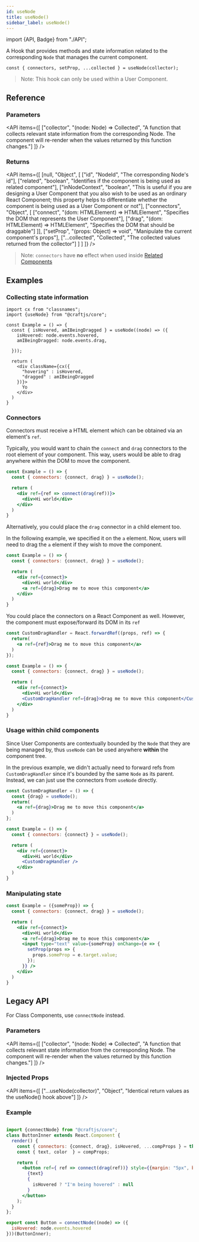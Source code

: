 ```yaml
---
id: useNode
title: useNode()
sidebar_label: useNode()
---
```


import {API, Badge} from "./API";

<Badge type="hook" />


A Hook that provides methods and state information related to the corresponding `Node` that manages the current component. 

```tsx
const { connectors, setProp, ...collected } = useNode(collector);
```

> Note: This hook can only be used within a User Component. 


## Reference
### Parameters
<API items={[
  ["collector", "(node: Node) => Collected", "A function that collects relevant state information from the corresponding Node. The component will re-render when the values returned by this function changes."]
]} /> 

### Returns


<API items={[
  [null, "Object", [
    ["id", "NodeId", "The corresponding Node's id"],
    ["related", "boolean", "Identifies if the component is being used as related component"],
    ["inNodeContext", "boolean", "This is useful if you are designing a User Component that you also wish to be used as an ordinary React Component; this property helps to differentiate whether the component is being used as a User Component or not"],
    ["connectors", "Object", [
      ["connect", "(dom: HTMLElement) => HTMLElement", "Specifies the DOM that represents the User Component"],
      ["drag", "(dom: HTMLElement) => HTMLElement", "Specifies the DOM that should be draggable"]
    ]],
    ["setProp", "(props: Object) => void", "Manipulate the current component's props"],
    ["...collected", "Collected", "The collected values returned from the collector"]
  ]
  ]
]} />

> Note: `connectors` have **no** effect when used inside [Related Components](../concepts/user-components#related-components)

## Examples

### Collecting state information
```tsx
import cx from "classnames";
import {useNode} from "@craftjs/core";

const Example = () => {
  const { isHovered, amIBeingDragged } = useNode((node) => ({
    isHovered: node.events.hovered,
    amIBeingDragged: node.events.drag,

  }));

  return (
    <div className={cx({
      "hovering" : isHovered,
      "dragged" : amIBeingDragged
    })}>
      Yo
    </div>
  )
}
```

### Connectors
Connectors must receive a HTML element which can be obtained via an element's `ref`.


Typically, you would want to chain the `connect` and `drag` connectors to the root element of your component. This way, users would be able to drag anywhere within the DOM to move the component.
```jsx
const Example = () => {
  const { connectors: {connect, drag} } = useNode();

  return (
    <div ref={ref => connect(drag(ref))}>
      <div>Hi world</div>
    </div>
  )
}
```

Alternatively, you could place the `drag` connector in a child element too.

In the following example, we specified it on the `a` element. Now, users will need to drag the `a` element if they wish to move the component.
```jsx
const Example = () => {
  const { connectors: {connect, drag} } = useNode();

  return (
    <div ref={connect}>
      <div>Hi world</div>
      <a ref={drag}>Drag me to move this component</a>
    </div>
  )
}
```

You could place the connectors on a React Component as well. However, the component must expose/forward its DOM in its `ref`
```jsx
const CustomDragHandler = React.forwardRef((props, ref) => {
  return(
    <a ref={ref}>Drag me to move this component</a>
  )
});

const Example = () => {
  const { connectors: {connect, drag} } = useNode();

  return (
    <div ref={connect}>
      <div>Hi world</div>
      <CustomDragHandler ref={drag}>Drag me to move this component</CustomDragHandler>
    </div>
  )
}
```

### Usage within child components
Since User Components are contextually bounded by the `Node` that they are being managed by, thus `useNode` can be used anywhere **within** the component tree.

In the previous example, we didn't actually need to forward refs from `CustomDragHandler` since it's bounded by the same `Node` as its parent. Instead, we can just use the connectors from `useNode` directly.


```jsx
const CustomDragHandler = () => {
  const {drag} = useNode();
  return(
    <a ref={drag}>Drag me to move this component</a>
  )
};

const Example = () => {
  const { connectors: {connect} } = useNode();

  return (
    <div ref={connect}>
      <div>Hi world</div>
      <CustomDragHandler />
    </div>
  )
}
```



### Manipulating state

```jsx
const Example = ({someProp}) => {
  const { connectors: {connect, drag} } = useNode();

  return (
    <div ref={connect}>
      <div>Hi world</div>
      <a ref={drag}>Drag me to move this component</a>
      <input type="text" value={someProp} onChange={e => {
        setProp(props => {
          props.someProp = e.target.value;
        });
      }} />
    </div>
  )
}
```


## Legacy API
For Class Components, use `connectNode` instead.

<Badge type="hoc" title={false} />


### Parameters
<API items={[
  ["collector", "(node: Node) => Collected", "A function that collects relevant state information from the corresponding Node. The component will re-render when the values returned by this function changes."]
]} /> 

### Injected Props
<API items={[
  ["...useNode(collector)", "Object", "Identical return values as the useNode() hook above"]
]} /> 


### Example
```jsx

import {connectNode} from "@craftjs/core";
class ButtonInner extends React.Component {
  render() {
    const { connectors: {connect, drag}, isHovered, ...compProps } = this.props;
    const { text, color  } = compProps;

    return (
      <button ref={ ref => connect(drag(ref))} style={{margin: "5px", backgroundColor: color}} >
        {text}
        {
          isHovered ? "I'm being hovered" : null
        }
      </button>
    );
  }
};

export const Button = connectNode((node) => ({
  isHovered: node.events.hovered
}))(ButtonInner);

```
